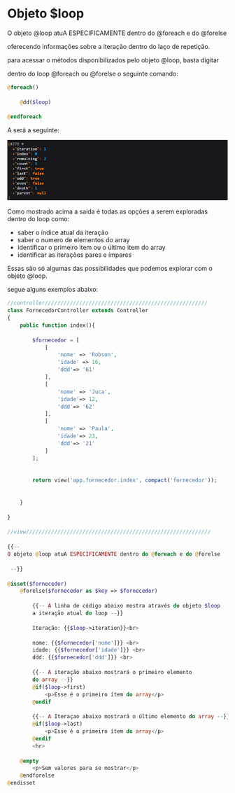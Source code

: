 # Objeto $loop

O objeto @loop atuA ESPECIFICAMENTE dentro do @foreach e do @forelse

oferecendo informações sobre a iteração dentro do laço de repetição.

para acessar o métodos disponibilizados pelo objeto @loop, basta digitar

dentro do loop @foreach ou @forelse o seguinte comando:

```php
@foreach()

	@dd($loop)

@endforeach 
```

A será a seguinte:

![loop.png](Objeto%20$loop%2041710586fc104b19b213fe28b0f98501/loop.png)

Como mostrado acima a saída é todas as opções a serem exploradas dentro do loop como:

- saber o índice atual da iteração
- saber o numero de elementos do array
- identificar o primeiro item ou o último item do array
- identificar as iterações pares e ímpares

Essas são só algumas das possibilidades que podemos explorar com o objeto @loop.

segue alguns exemplos abaixo:

```php
//controller////////////////////////////////////////////////////
class FornecedorController extends Controller
{
    public function index(){

        $fornecedor = [
            [
                'nome' => 'Robson',
                'idade' => 16,
                'ddd'=> '61'
            ],
            [
                'nome' => 'Juca',
                'idade'=> 12,
                'ddd'=> '62'
            ],
            [
                'nome' => 'Paula',
                'idade'=> 23,
                'ddd'=> '21'
            ]
        ];

  
        return view('app.fornecedor.index', compact('fornecedor')); 
    

    }

}

//view///////////////////////////////////////////////////////////

{{--
O objeto @loop atuA ESPECIFICAMENTE dentro do @foreach e do @forelse

 --}}

@isset($fornecedor)
    @forelse($fornecedor as $key => $fornecedor)

        {{-- A linha de código abaixo mostra através do objeto $loop
        a iteração atual do loop --}}

        Iteração: {{$loop->iteration}}<br>

        nome: {{$fornecedor['nome']}} <br>
        idade: {{$fornecedor['idade']}} <br>
        ddd: {{$fornecedor['ddd']}} <br>

        {{-- A iteração abaixo mostrará o primeiro elemento
        do array --}}
        @if($loop->first)
            <p>Esse é o primeiro ítem do array</p>
        @endif

        {{-- A Iteraçao abaixo mostrará o último elemento do array --}}
        @if($loop->last)
            <p>Esse é o primeiro ítem do array</p>
        @endif
        <hr>
        
    @empty
        <p>Sem valores para se mostrar</p>
    @endforelse
@endisset
```